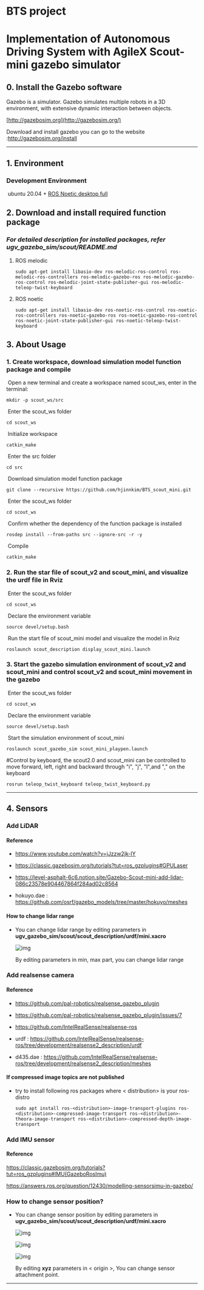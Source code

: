 # **BTS project**
# Implementation of Autonomous Driving System with AgileX Scout-mini gazebo simulator

## **0.   Install the Gazebo software**

Gazebo is  a simulator. Gazebo simulates multiple robots in a 3D environment, with extensive dynamic interaction between objects.

[http://gazebosim.org](http://gazebosim.org/)

Download and install gazebo you can go to the website :http://gazebosim.org/install

------

## 	**1.  Environment**

<!-- ### Development Environment

​	ubuntu 18.04 + [ROS Melodic desktop full](http://wiki.ros.org/melodic/Installation/Ubuntu) -->

### Development Environment

​	ubuntu 20.04 + [ROS Noetic desktop full](http://wiki.ros.org/noetic/Installation/Ubuntu)


## **2.   Download and install required function package**

### *For detailed description for installed packages, refer ugv_gazebo_sim/scout/README.md*

1. ROS melodic

    ```
    sudo apt-get install libasio-dev ros-melodic-ros-control ros-melodic-ros-controllers ros-melodic-gazebo-ros ros-melodic-gazebo-ros-control ros-melodic-joint-state-publisher-gui ros-melodic-teleop-twist-keyboard 
    ```

2. ROS noetic

    ```
    sudo apt-get install libasio-dev ros-noetic-ros-control ros-noetic-ros-controllers ros-noetic-gazebo-ros ros-noetic-gazebo-ros-control ros-noetic-joint-state-publisher-gui ros-noetic-teleop-twist-keyboard 
    ```

## **3.	About Usage**

### 1.	Create workspace, download simulation model function package and compile

​		Open a new terminal and create a workspace named scout_ws, enter in the terminal:

```
mkdir -p scout_ws/src
```

​		Enter the scout_ws folder

```
cd scout_ws
```

​		Initialize workspace

```
catkin_make
```

​		Enter the src folder

```
cd src
```

​		Download simulation model function package

```
git clone --recursive https://github.com/hjinnkim/BTS_scout_mini.git
```

​		Enter the scout_ws folder

```
cd scout_ws
```

​		Confirm whether the dependency of the function package is installed
```
rosdep install --from-paths src --ignore-src -r -y 
```

​		Compile

```
catkin_make
```



### 2.	Run the star file of scout_v2 and scout_mini, and visualize the urdf file in Rviz

​	Enter the scout_ws folder

```
cd scout_ws
```

​	Declare the environment variable

```
source devel/setup.bash
```

​	Run the start file of scout_mini model and visualize the model in Rviz

```
roslaunch scout_description display_scout_mini.launch 
```
 

### 3.	Start the gazebo simulation environment of scout_v2 and scout_mini and control scout_v2 and scout_mini movement in the gazebo

​	Enter the scout_ws folder

```
cd scout_ws
```

​	Declare the environment variable

```
source devel/setup.bash
```

​	Start the simulation environment of scout_mini

```
roslaunch scout_gazebo_sim scout_mini_playpen.launch
```

#Control by keyboard, the scout2.0 and scout_mini can be controlled to move forward, left, right and backward through "i", "j", "l",and "," on the keyboard

```
rosrun teleop_twist_keyboard teleop_twist_keyboard.py 
```

---
## **4.   Sensors**
### Add LiDAR
#### Reference

* https://www.youtube.com/watch?v=jJzzw2jk-lY

* https://classic.gazebosim.org/tutorials?tut=ros_gzplugins#GPULaser

* https://level-asphalt-6c6.notion.site/Gazebo-Scout-mini-add-lidar-086c23578e904467864f284ad02c8564

* hokuyo.dae : https://github.com/osrf/gazebo_models/tree/master/hokuyo/meshes

#### How to change lidar range
* You can change lidar range by editing parameters in **ugv_gazebo_sim/scout/scout_description/urdf/mini.xacro**

    ![img](images/lidar_range.png)

    By editing parameters in min, max part, you can change lidar range

### Add realsense camera
#### Reference

* https://github.com/pal-robotics/realsense_gazebo_plugin

* https://github.com/pal-robotics/realsense_gazebo_plugin/issues/7

* https://github.com/IntelRealSense/realsense-ros

* urdf : https://github.com/IntelRealSense/realsense-ros/tree/development/realsense2_description/urdf

* d435.dae : https://github.com/IntelRealSense/realsense-ros/tree/development/realsense2_description/meshes

#### If compressed image topics are not published
* try to install following ros packages where < distribution> is your ros-distro
    ```
    sudo apt install ros-<distribution>-image-transport-plugins ros-<distribution>-compressed-image-transport ros-<distribution>-theora-image-transport ros-<distribution>-compressed-depth-image-transport
    ```

### Add IMU sensor
#### Reference

https://classic.gazebosim.org/tutorials?tut=ros_gzplugins#IMU(GazeboRosImu)

https://answers.ros.org/question/12430/modelling-sensorsimu-in-gazebo/

### How to change sensor position?
* You can change sensor position by editing parameters in **ugv_gazebo_sim/scout/scout_description/urdf/mini.xacro**

    ![img](images/lidar_position.png)

    ![img](images/realsense_position.png)
    
    ![img](images/imu_position.png)
    
    By editing **xyz** parameters in < origin >, You can change sensor attachment point.

---

